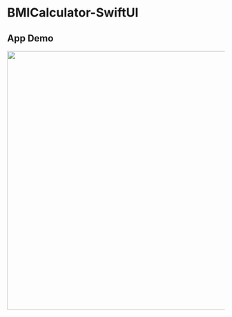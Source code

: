 # BMICalculator-SwiftUI

## App Demo

<img src="https://user-images.githubusercontent.com/59039044/168426908-290767a1-3fed-4cfc-9ed9-97ec908a4d57.mov" width="600">



